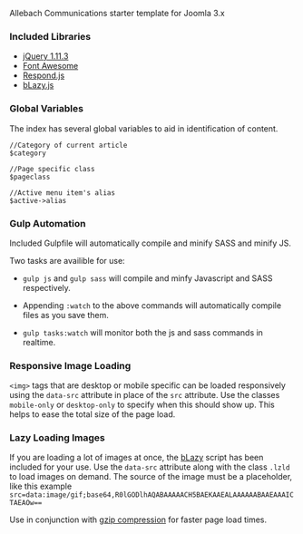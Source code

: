 Allebach Communications starter template for Joomla 3.x

### Included Libraries ###
* [jQuery 1.11.3](https://jquery.com/)
* [Font Awesome](http://fortawesome.github.io/Font-Awesome/)
* [Respond.js](https://github.com/scottjehl/Respond)
* [bLazy.js](http://dinbror.dk/blog/blazy)

### Global Variables ###
The index has several global variables to aid in identification of content.

	//Category of current article
	$category

	//Page specific class
	$pageclass

	//Active menu item's alias
	$active->alias

### Gulp Automation ###
Included Gulpfile will automatically compile and minify SASS and minify JS.

Two tasks are availible for use:

* `gulp js` and `gulp sass` will compile and minfy Javascript and SASS respectively.

* Appending `:watch` to the above commands will automatically compile files as you save them.

* `gulp tasks:watch` will monitor both the js and sass commands in realtime.

### Responsive Image Loading ###
`<img>` tags that are desktop or mobile specific can be loaded responsively using the `data-src` attribute in place of the `src` attribute. Use the classes `mobile-only` or `desktop-only` to specify when this should show up. This helps to ease the total size of the page load.

### Lazy Loading Images ###
If you are loading a lot of images at once, the [bLazy](http://dinbror.dk/blog/blazy) script has been included for your use. Use the `data-src` attribute along with the class `.lzld` to load images on demand. The source of the image must be a placeholder, like this example `src=data:image/gif;base64,R0lGODlhAQABAAAAACH5BAEKAAEALAAAAAABAAEAAAICTAEAOw==`

Use in conjunction with [gzip compression](https://bitbucket.org/snippets/allebachcommunications/5E7Ad/joomla-htaccess-with-gzip-compression) for faster page load times.
